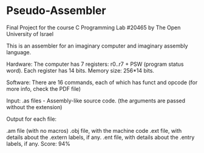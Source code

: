# Pseudo-Assembler
Final Project for the course C Programming Lab #20465 by The Open University of Israel

This is an assembler for an imaginary computer and imaginary assembly language. 

Hardware: The computer has 7 registers: r0..r7 + PSW (program status word). Each register has 14 bits. Memory size: 256*14 bits.

Software: There are 16 commands, each of which has funct and opcode (for more info, check the PDF file)

Input: .as files - Assembly-like source code. (the arguments are passed without the extension)

Output for each file:

.am file (with no macros)
.obj file, with the machine code
.ext file, with details about the .extern labels, if any.
.ent file, with details about the .entry labels, if any.
Score: 94%
